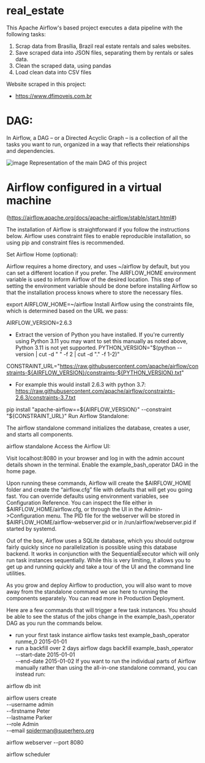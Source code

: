 # real_estate

This Apache Airflow's based project executes a data pipeline with the following tasks:

1. Scrap data from Brasília, Brazil real estate rentals and sales websites.
2. Save scraped data into JSON files, separating them by rentals or sales data.
3. Clean the scraped data, using pandas
4. Load clean data into CSV files

Website scraped in this project:
- https://www.dfimoveis.com.br

# DAG:

In Airflow, a DAG – or a Directed Acyclic Graph – is a collection of all the tasks you want to run, organized in a way that reflects their relationships and dependencies.

![image](https://github.com/danrbueno/real_estate_data_pipeline/assets/74033549/257333f5-a91c-41ec-9202-805158dec0f7)
Representation of the main DAG of this project

# Airflow configured in a virtual machine
(https://airflow.apache.org/docs/apache-airflow/stable/start.html#)

The installation of Airflow is straightforward if you follow the instructions below. Airflow uses constraint files to enable reproducible installation, so using pip and constraint files is recommended.

Set Airflow Home (optional):

Airflow requires a home directory, and uses ~/airflow by default, but you can set a different location if you prefer. The AIRFLOW_HOME environment variable is used to inform Airflow of the desired location. This step of setting the environment variable should be done before installing Airflow so that the installation process knows where to store the necessary files.

export AIRFLOW_HOME=~/airflow
Install Airflow using the constraints file, which is determined based on the URL we pass:

AIRFLOW_VERSION=2.6.3

- Extract the version of Python you have installed. If you're currently using Python 3.11 you may want to set this manually as noted above, Python 3.11 is not yet supported.
PYTHON_VERSION="$(python --version | cut -d " " -f 2 | cut -d "." -f 1-2)"

CONSTRAINT_URL="https://raw.githubusercontent.com/apache/airflow/constraints-${AIRFLOW_VERSION}/constraints-${PYTHON_VERSION}.txt"
- For example this would install 2.6.3 with python 3.7: https://raw.githubusercontent.com/apache/airflow/constraints-2.6.3/constraints-3.7.txt

pip install "apache-airflow==${AIRFLOW_VERSION}" --constraint "${CONSTRAINT_URL}"
Run Airflow Standalone:

The airflow standalone command initializes the database, creates a user, and starts all components.

airflow standalone
Access the Airflow UI:

Visit localhost:8080 in your browser and log in with the admin account details shown in the terminal. Enable the example_bash_operator DAG in the home page.

Upon running these commands, Airflow will create the $AIRFLOW_HOME folder and create the “airflow.cfg” file with defaults that will get you going fast. You can override defaults using environment variables, see Configuration Reference. You can inspect the file either in $AIRFLOW_HOME/airflow.cfg, or through the UI in the Admin->Configuration menu. The PID file for the webserver will be stored in $AIRFLOW_HOME/airflow-webserver.pid or in /run/airflow/webserver.pid if started by systemd.

Out of the box, Airflow uses a SQLite database, which you should outgrow fairly quickly since no parallelization is possible using this database backend. It works in conjunction with the SequentialExecutor which will only run task instances sequentially. While this is very limiting, it allows you to get up and running quickly and take a tour of the UI and the command line utilities.

As you grow and deploy Airflow to production, you will also want to move away from the standalone command we use here to running the components separately. You can read more in Production Deployment.

Here are a few commands that will trigger a few task instances. You should be able to see the status of the jobs change in the example_bash_operator DAG as you run the commands below.

- run your first task instance
airflow tasks test example_bash_operator runme_0 2015-01-01
- run a backfill over 2 days
airflow dags backfill example_bash_operator \
    --start-date 2015-01-01 \
    --end-date 2015-01-02
If you want to run the individual parts of Airflow manually rather than using the all-in-one standalone command, you can instead run:

airflow db init

airflow users create \
    --username admin \
    --firstname Peter \
    --lastname Parker \
    --role Admin \
    --email spiderman@superhero.org

airflow webserver --port 8080

airflow scheduler
